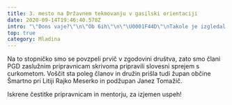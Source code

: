 ```yaml
---
title: 3. mesto na Državnem tekmovanju v gasilski orientaciji
date: 2020-09-14T19:46:40.578Z
intro: "\"Dons vaje?\"\n\"Ob 6ih\"\n\"\U0001F44D\"\nTakole je izgledal naš skupni klepet vsak drugi dan zadnjih dveh mesecev. Redne vaje, ogromna želja in najboljša ekipa so nas pripeljali do tretjega mesta na državnem tekmovanju v gasilski orientaciji."
top: true
category: Mladina
---
```


Na to stopničko smo se povzpeli prvič v zgodovini društva, zato smo člani PGD zaslužnim pripravnicam skrivoma pripravili slovesni sprejem s curkometom. Voščit sta poleg članov in družin prišla tudi župan občine Šmartno pri Litiji Rajko Meserko in podžupan Janez Tomažič.

Iskrene čestitke pripravnicam in mentorju, za izjemen uspeh!
